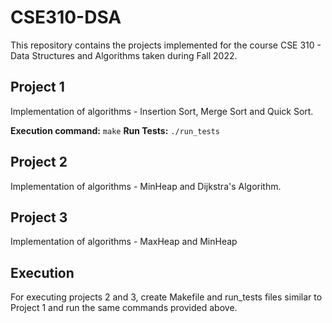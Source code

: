 # CSE310-DSA

This repository contains the projects implemented for the course CSE 310 - Data
Structures and Algorithms taken during Fall 2022.

## Project 1

Implementation of algorithms - Insertion Sort, Merge Sort and Quick Sort.

**Execution command:** `make`
**Run Tests:** `./run_tests`

## Project 2

Implementation of algorithms - MinHeap and Dijkstra's Algorithm.

## Project 3

Implementation of algorithms - MaxHeap and MinHeap

## Execution

For executing projects 2 and 3, create Makefile and run_tests files similar to
Project 1 and run the same commands provided above.
